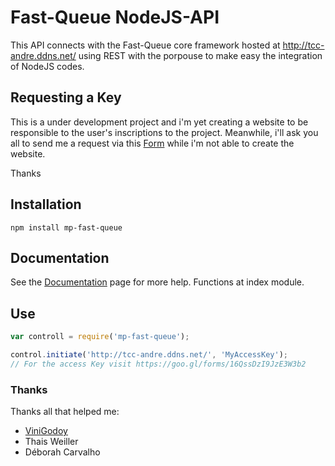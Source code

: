 # Fast-Queue NodeJS-API #

This API connects with the Fast-Queue core framework hosted at http://tcc-andre.ddns.net/ using REST with the porpouse to make easy the integration of NodeJS codes.

## Requesting a Key ##
This is a under development project and i'm yet creating a website to be responsible to the user's inscriptions to the project. Meanwhile, i'll ask you all to send me a request via this [Form](https://goo.gl/forms/16QssDzI9JzE3W3b2) while i'm not able to create the website.

Thanks

## Installation ##

```
npm install mp-fast-queue
```

## Documentation ##

See the [Documentation](https://fast-queue.github.io/NodeJS-API/) page for more help. 
Functions at index module.

## Use ## 
```javascript
var controll = require('mp-fast-queue');

control.initiate('http://tcc-andre.ddns.net/', 'MyAccessKey');
// For the access Key visit https://goo.gl/forms/16QssDzI9JzE3W3b2
```

### Thanks ###

Thanks all that helped me:
* [ViniGodoy](https://github.com/vinigodoy)
* Thais Weiller
* Déborah Carvalho

